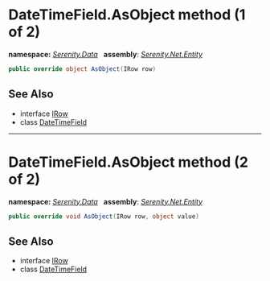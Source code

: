 # DateTimeField.AsObject method (1 of 2)
**namespace:** *[Serenity.Data](../../README.md#serenity.data-namespace)*   **assembly**: *[Serenity.Net.Entity](../../README.md)*

```csharp
public override object AsObject(IRow row)
```

## See Also

* interface [IRow](../IRow.md)
* class [DateTimeField](../DateTimeField.md)

---

# DateTimeField.AsObject method (2 of 2)
**namespace:** *[Serenity.Data](../../README.md#serenity.data-namespace)*   **assembly**: *[Serenity.Net.Entity](../../README.md)*

```csharp
public override void AsObject(IRow row, object value)
```

## See Also

* interface [IRow](../IRow.md)
* class [DateTimeField](../DateTimeField.md)